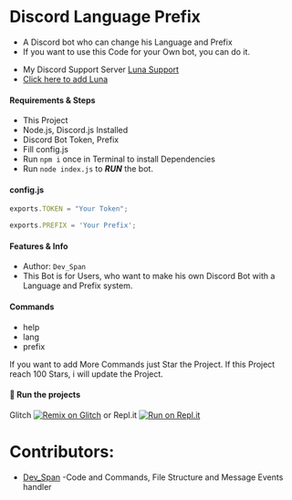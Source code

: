# Discord Language Prefix
* A Discord bot who can change his Language and Prefix
* If you want to use this Code for your Own bot, you can do it.

- My Discord Support Server [Luna Support](https://discord.gg/deVpa7xyP3)
- [Click here to add Luna](https://discord.com/api/oauth2/authorize?client_id=723927058870304869&permissions=8&scope=bot%20applications.commands&response_type=code&redirect_uri=https%3A%2F%2Fdiscord.com%2Finvite%2FexkAV5B9ez)

#### Requirements & Steps
* This Project
* Node.js, Discord.js Installed
* Discord Bot Token, Prefix
* Fill config.js
* Run `npm i` once in Terminal to install Dependencies
* Run `node index.js` to ***RUN*** the bot.

#### config.js 
```javascript
exports.TOKEN = "Your Token";

exports.PREFIX = 'Your Prefix';
```

#### Features & Info
* Author: `Dev_Span`
* This Bot is for Users, who want to make his own Discord Bot with a Language and Prefix system.

#### Commands
* help
* lang
* prefix

If you want to add More Commands just Star the Project.
If this Project reach 100 Stars, i will update the Project. 

#### 💨 Run the projects

Glitch [![Remix on Glitch](https://cdn.glitch.com/2703baf2-b643-4da7-ab91-7ee2a2d00b5b%2Fremix-button.svg)](https://glitch.com/edit/#!/import/Dev-Span/Discord-Language-Prefix)
or
Repl.it [![Run on Repl.it](https://repl.it/badge/github/SudhanPlayz/Discord-MusicBot)](https://repl.it/github/Dev-Span/Discord-Language-Prefix)

# Contributors:
 * [Dev_Span](https://github.com/Dev-Span) -Code and Commands, File Structure and Message Events handler
